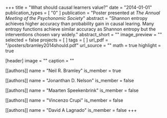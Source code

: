 +++
title = "What should causal learners value?"
date = "2014-01-01"
publication_types = [ "0" ]
publication = "Poster presented at _The Annual Meeting of the Psychonomic Society_"
abstract = "Shannon entropy achieves higher accuracy than probability gain in causal learing. Many entropy functions achieve similar accuracy as Shannon entropy but the interventions chosen vary widely."
abstract_short = ""
image_preview = ""
selected = false
projects = [ ]
tags = [ ]
url_pdf = "/posters/bramley2014should.pdf"
url_source = ""
math = true
highlight = true

[header]
image = ""
caption = ""

[[authors]]
name = "Neil R. Bramley"
is_member = true

[[authors]]
name = "Jonanthan D. Nelson"
is_member = false

[[authors]]
name = "Maarten Speekenbrink"
is_member = false

[[authors]]
name = "Vincenzo Crupi"
is_member = false

[[authors]]
name = "David A Lagnado"
is_member = false
+++

